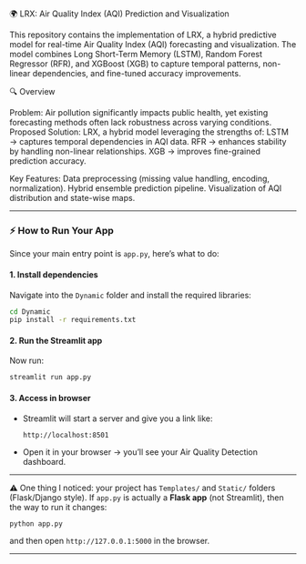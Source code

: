🌍 LRX: Air Quality Index (AQI) Prediction and Visualization

This repository contains the implementation of LRX, a hybrid predictive model for real-time Air Quality Index (AQI) forecasting and visualization.
The model combines Long Short-Term Memory (LSTM), Random Forest Regressor (RFR), and XGBoost (XGB) to capture temporal patterns, non-linear dependencies, and fine-tuned accuracy improvements.

🔍 Overview

Problem: Air pollution significantly impacts public health, yet existing forecasting methods often lack robustness across varying conditions.
Proposed Solution: LRX, a hybrid model leveraging the strengths of:
LSTM → captures temporal dependencies in AQI data.
RFR → enhances stability by handling non-linear relationships.
XGB → improves fine-grained prediction accuracy.

Key Features:
Data preprocessing (missing value handling, encoding, normalization).
Hybrid ensemble prediction pipeline.
Visualization of AQI distribution and state-wise maps.


---

### ⚡ How to Run Your App

Since your main entry point is `app.py`, here’s what to do:

#### 1. Install dependencies

Navigate into the `Dynamic` folder and install the required libraries:

```bash
cd Dynamic
pip install -r requirements.txt
```

#### 2. Run the Streamlit app

Now run:

```bash
streamlit run app.py
```

#### 3. Access in browser

* Streamlit will start a server and give you a link like:

  ```
  http://localhost:8501
  ```
* Open it in your browser → you’ll see your Air Quality Detection dashboard.

---

⚠️ One thing I noticed: your project has `Templates/` and `Static/` folders (Flask/Django style). If `app.py` is actually a **Flask app** (not Streamlit), then the way to run it changes:

```bash
python app.py
```

and then open `http://127.0.0.1:5000` in the browser.

---
